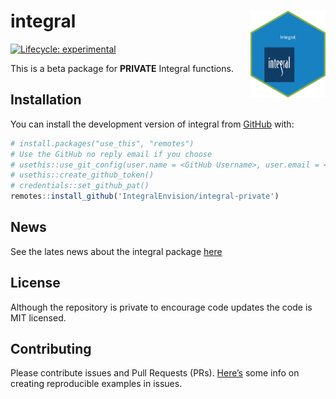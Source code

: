 
<!-- README.md is generated from README.Rmd. Please edit that file -->

# integral <a href='https://github.com/IntegralEnvision/integral'><img src='integral.png' align="right" height="138.5" /></a>

<!-- badges: start -->

[![Lifecycle:
experimental](https://img.shields.io/badge/lifecycle-experimental-orange.svg)](https://lifecycle.r-lib.org/articles/stages.html#experimental)

<!-- badges: end -->

This is a beta package for **PRIVATE** Integral functions.

## Installation

You can install the development version of integral from
[GitHub](https://github.com/) with:

``` r
# install.packages("use_this", "remotes")
# Use the GitHub no reply email if you choose
# usethis::use_git_config(user.name = <GitHub Username>, user.email = <GitHub Email>)
# usethis::create_github_token()
# credentials::set_github_pat()
remotes::install_github('IntegralEnvision/integral-private')
```

## News

See the lates news about the integral package [here](./NEWS.md)

## License

Although the repository is private to encourage code updates the code is
MIT licensed.

## Contributing

Please contribute issues and Pull Requests (PRs).
[Here’s](https://community.rstudio.com/t/faq-whats-a-reproducible-example-reprex-and-how-do-i-create-one/5219)
some info on creating reproducible examples in issues.
